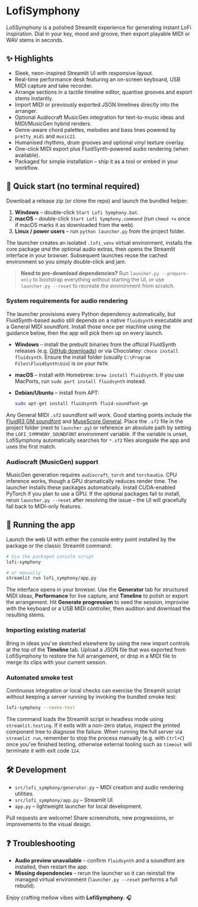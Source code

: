 # LofiSymphony

LofiSymphony is a polished Streamlit experience for generating instant LoFi inspiration. Dial in your key, mood and groove, then export playable MIDI or WAV stems in seconds.

## ✨ Highlights
- Sleek, neon-inspired Streamlit UI with responsive layout.
- Real-time performance desk featuring an on-screen keyboard, USB MIDI capture and take recorder.
- Arrange sections in a tactile timeline editor, quantise grooves and export stems instantly.
- Import MIDI or previously exported JSON timelines directly into the arranger.
- Optional Audiocraft MusicGen integration for text-to-music ideas and MIDI/MusicGen hybrid renders.
- Genre-aware chord palettes, melodies and bass lines powered by `pretty_midi` and `music21`.
- Humanised rhythms, drum grooves and optional vinyl texture overlay.
- One-click MIDI export plus FluidSynth-powered audio rendering (when available).
- Packaged for simple installation – ship it as a tool or embed in your workflow.

## 🚀 Quick start (no terminal required)
Download a release zip (or clone the repo) and launch the bundled helper:

1. **Windows** – double-click `Start Lofi Symphony.bat`.
2. **macOS** – double-click `Start Lofi Symphony.command` (run `chmod +x` once if macOS marks it as downloaded from the web).
3. **Linux / power users** – run `python launcher.py` from the project folder.

The launcher creates an isolated `.lofi_venv` virtual environment, installs the core package *and* the optional audio extras,
then opens the Streamlit interface in your browser. Subsequent launches reuse the cached environment so you simply double-click
and jam.

> **Need to pre-download dependencies?** Run `launcher.py --prepare-only` to bootstrap everything without starting the UI, or use
> `launcher.py --reset` to recreate the environment from scratch.

### System requirements for audio rendering
The launcher provisions every Python dependency automatically, but FluidSynth-based audio still depends on a native `fluidsynth`
executable and a General MIDI soundfont. Install those once per machine using the guidance below, then the app will pick them up
on every launch.

- **Windows** – install the prebuilt binaries from the official FluidSynth releases
  (e.g. [GitHub downloads](https://github.com/FluidSynth/fluidsynth/releases)) or via Chocolatey: `choco install fluidsynth`.
  Ensure the install folder (usually `C:\Program Files\FluidSynth\bin`) is on your `PATH`.
- **macOS** – install with Homebrew: `brew install fluidsynth`. If you use MacPorts, run `sudo port install fluidsynth` instead.
- **Debian/Ubuntu** – install from APT:

  ```bash
  sudo apt-get install fluidsynth fluid-soundfont-gm
  ```

Any General MIDI `.sf2` soundfont will work. Good starting points include the
[FluidR3 GM soundfont](https://member.keymusician.com/Member/FluidR3_GM/index.html) and
[MuseScore General](https://musescore.org/en/handbook/3/soundfonts-and-sfz-files#list). Place the `.sf2` file in the project
folder (next to `launcher.py`) or reference an absolute path by setting the `LOFI_SYMPHONY_SOUNDFONT` environment variable. If
the variable is unset, LofiSymphony automatically searches for `*.sf2` files alongside the app and uses the first match.

### Audiocraft (MusicGen) support
MusicGen generation requires `audiocraft`, `torch` and `torchaudio`. CPU inference works, though a GPU dramatically reduces render
time. The launcher installs these packages automatically. Install CUDA-enabled PyTorch if you plan to use a GPU. If the optional
packages fail to install, rerun `launcher.py --reset` after resolving the issue – the UI will gracefully fall back to MIDI-only
features.

## 🧪 Running the app
Launch the web UI with either the console entry point installed by the package or the classic Streamlit command:

```bash
# Via the packaged console script
lofi-symphony

# or manually
streamlit run lofi_symphony/app.py
```

The interface opens in your browser. Use the **Generator** tab for structured MIDI ideas, **Performance** for live capture, and **Timeline** to polish or export the arrangement. Hit **Generate progression** to seed the session, improvise with the keyboard or a USB MIDI controller, then audition and download the resulting stems.

### Importing existing material
Bring in ideas you've sketched elsewhere by using the new import controls at the top of the **Timeline** tab. Upload a JSON file that was exported from LofiSymphony to restore the full arrangement, or drop in a MIDI file to merge its clips with your current session.

### Automated smoke test
Continuous integration or local checks can exercise the Streamlit script without keeping a server running by invoking the bundled smoke test:

```bash
lofi-symphony --smoke-test
```

The command loads the Streamlit script in headless mode using `streamlit.testing`. If it exits with a non-zero status, inspect the printed component tree to diagnose the failure. When running the full server via `streamlit run`, remember to stop the process manually (e.g. with `Ctrl+C`) once you've finished testing, otherwise external tooling such as `timeout` will terminate it with exit code `124`.

## 🛠️ Development
- `src/lofi_symphony/generator.py` – MIDI creation and audio rendering utilities.
- `src/lofi_symphony/app.py` – Streamlit UI.
- `app.py` – lightweight launcher for local development.

Pull requests are welcome! Share screenshots, new progressions, or improvements to the visual design.

## ❓ Troubleshooting
- **Audio preview unavailable** – confirm `fluidsynth` and a soundfont are installed, then restart the app.
- **Missing dependencies** – rerun the launcher so it can reinstall the managed virtual environment (`launcher.py --reset` performs a full rebuild).

Enjoy crafting mellow vibes with **LofiSymphony**. 🎧
